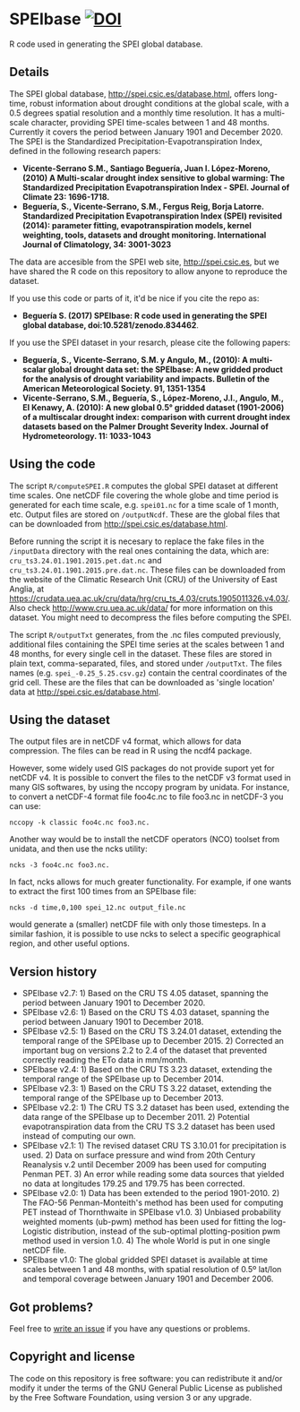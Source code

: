 # SPEIbase [![DOI](https://zenodo.org/badge/97464490.svg)](https://zenodo.org/badge/latestdoi/97464490)

R code used in generating the SPEI global database.


## Details

The SPEI global database, http://spei.csic.es/database.html, offers long-time,
robust information about drought conditions at the global scale, with a 0.5 
degrees spatial resolution and a monthly time resolution.
It has a multi-scale character, providing SPEI time-scales between 1 and 48 
months. 
Currently it covers the period between January 1901 and December 2020.
The SPEI is the Standardized Precipitation-Evapotranspiration Index, defined
in the following research papers:

* **Vicente-Serrano S.M., Santiago Beguería, Juan I. López-Moreno, (2010) A 
Multi-scalar drought index sensitive to global warming: The Standardized 
Precipitation Evapotranspiration Index - SPEI. Journal of Climate 23: 
1696-1718.**
* **Beguería, S., Vicente-Serrano, S.M., Fergus Reig, Borja Latorre. 
Standardized Precipitation Evapotranspiration Index (SPEI) revisited (2014): 
parameter fitting, evapotranspiration models, kernel weighting, tools, 
datasets and drought monitoring. International Journal of Climatology, 
34: 3001-3023**

The data are accesible from the SPEI web site, http://spei.csic.es, but we
have shared the R code on this repository to allow anyone to reproduce the
dataset.

If you use this code or parts of it, it'd be nice if you cite the repo as:
* **Beguería S. (2017) SPEIbase: R code used in generating the SPEI global 
database, doi:10.5281/zenodo.834462**.

If you use the SPEI dataset in your resarch, please cite the following papers:
* **Beguería, S., Vicente-Serrano, S.M. y Angulo, M., (2010): A multi-scalar 
global drought data set: the SPEIbase: A new gridded product for the analysis 
of drought variability and impacts. Bulletin of the American Meteorological 
Society. 91, 1351-1354**
* **Vicente-Serrano, S.M., Beguería, S., López-Moreno, J.I., Angulo, M., El 
Kenawy, A. (2010): A new global 0.5° gridded dataset (1901-2006) of a 
multiscalar drought index: comparison with current drought index datasets 
based on the Palmer Drought Severity Index. Journal of Hydrometeorology. 
11: 1033-1043**


## Using the code

The script `R/computeSPEI.R` computes the global SPEI dataset at different
time scales. One netCDF file covering the whole globe and time period is
generated for each time scale, e.g. `spei01.nc` for a time scale of 1 month,
etc. Output files are stored on `/outputNcdf`.
These are the global files that can be downloaded from http://spei.csic.es/database.html.

Before running the script it is necesary to replace the fake files in the
`/inputData` directory with the real ones containing the data, which are:
`cru_ts3.24.01.1901.2015.pet.dat.nc` and
`cru_ts3.24.01.1901.2015.pre.dat.nc`.
These files can be downloaded from the website of the Climatic Research Unit
(CRU) of the University of East Anglia, at
https://crudata.uea.ac.uk/cru/data/hrg/cru_ts_4.03/cruts.1905011326.v4.03/.
Also check http://www.cru.uea.ac.uk/data/ for more information on this dataset.
You might need to decompress the files before computing the SPEI.

The script `R/outputTxt` generates, from the .nc files computed previously,
additional files containing the SPEI time series at the scales between 1 and
48 months, for every single cell in the dataset.
These files are stored in plain text, comma-separated, files, and stored
under `/outputTxt`.
The files names (e.g. `spei_-0.25_5.25.csv.gz`) contain the central coordinates
of the grid cell.
These are the files that can be downloaded as 'single location' data at
http://spei.csic.es/database.html.



## Using the dataset

The output files are in netCDF v4 format, which allows for data compression.
The files can be read in R using the ncdf4 package.

However, some widely used GIS packages do not provide suport yet for netCDF v4.
It is possible to convert the files to the netCDF v3 format used in many
GIS softwares, by using the nccopy program by unidata.
For instance, to convert a netCDF-4 format file foo4c.nc to file foo3.nc in
netCDF-3 you can use:

```
nccopy -k classic foo4c.nc foo3.nc.
```

Another way would be to install the netCDF operators (NCO) toolset from unidata,
and then use the ncks utility:

```
ncks -3 foo4c.nc foo3.nc.
```

In fact, ncks allows for much greater functionality.
For example, if one wants to extract the first 100 times from an SPEIbase file:

```
ncks -d time,0,100 spei_12.nc output_file.nc
```

would generate a (smaller) netCDF file with only those timesteps.
In a similar fashion, it is possible to use ncks to select a specific
geographical region, and other useful options.


## Version history

* SPEIbase v2.7: 1) Based on the CRU TS 4.05 dataset, spanning the period
between January 1901 to December 2020.
* SPEIbase v2.6: 1) Based on the CRU TS 4.03 dataset, spanning the period
between January 1901 to December 2018.
* SPEIbase v2.5: 1) Based on the CRU TS 3.24.01 dataset, extending the temporal
range of the SPEIbase up to December 2015. 2) Corrected an important bug on
versions 2.2 to 2.4 of the dataset that prevented correctly reading the ETo data
in mm/month.
* SPEIbase v2.4: 1) Based on the CRU TS 3.23 dataset, extending the temporal 
range of the SPEIbase up to December 2014.
* SPEIbase v2.3: 1) Based on the CRU TS 3.22 dataset, extending the temporal 
range of the SPEIbase up to December 2013.
* SPEIbase v2.2: 1) The CRU TS 3.2 dataset has been used, extending the data 
range of the SPEIbase up to December 2011. 2) Potential evapotranspiration data 
from the CRU TS 3.2 dataset has been used instead of computing our own.
* SPEIbase v2.1: 1) The revised dataset CRU TS 3.10.01 for precipitation is 
used. 2) Data on surface pressure and wind from 20th Century Reanalysis v.2 
until December 2009 has been used for computing Penman PET. 3) An error while 
reading some data sources that yielded no data at longitudes 179.25 and 179.75 
has been corrected.
* SPEIbase v2.0: 1) Data has been extended to the period 1901-2010. 2) The 
FAO-56 Penman-Monteith's method has been used for computing PET instead of 
Thornthwaite in SPEIbase v1.0. 3) Unbiased probability weighted moments (ub-pwm) 
method has been used for fitting the log-Logistic distribution, instead of the 
sub-optimal plotting-position pwm method used in version 1.0. 4) The whole 
World is put in one single netCDF file.
* SPEIbase v1.0: The global gridded SPEI dataset is available at time scales 
between 1 and 48 months, with spatial resolution of 0.5º lat/lon and temporal 
coverage between January 1901 and December 2006.


## Got problems?

Feel free to [write an issue](https://github.com/sbegueria/SPEIbase/issues)
if you have any questions or problems.


## Copyright and license

The code on this repository is free software: you can redistribute it and/or
modify it under the terms of the GNU General Public License as published by
the Free Software Foundation, using version 3 or any upgrade.

